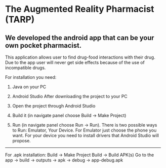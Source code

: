 # The Augmented Reality Pharmacist (TARP)

<h2> We developed the android app that can be your own pocket pharmacist.</h2>
<p>This application allows user to find drug-food interactions with their drug. Due to the app user will never get side effects because of the use of incompatible drugs.</p>



For installation you need:
1. Java on your PC
2. Android Studio
After downloading the project to your PC
1. Open the project through Android Studio
2. Build it (in navigate panel choose Build -> Make Project)

3. Run (in navigate panel choose Run -> Run).
  There is two possible ways to Run: Emulator, Your Device. For Emulator just choose the phone you want. For your device you need to        install drivers that Android Studio will propose.

-------------------------------------------------------
For .apk installation:
Build -> Make Project
Build -> Build APK(s)
Go to the app -> build -> outputs -> apk -> debug -> app-debug.apk

